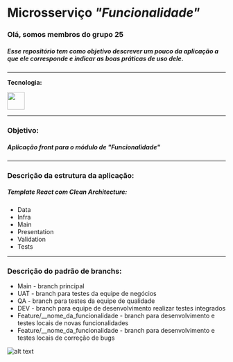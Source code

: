 # Microsserviço <i>"Funcionalidade"</i>

<h3>Olá, somos membros do grupo 25</h3>

<h5>
Esse repositório tem como objetivo descrever um pouco da aplicação a que ele corresponde e indicar as boas práticas de uso dele.
</h5>

<hr>

<b>Tecnologia:</b>

<img src="https://cdn.jsdelivr.net/gh/devicons/devicon@latest/icons/csharp/csharp-original.svg" width="40" height="40" />
          
<hr>
<h3>Objetivo:</h3>
<h5>Aplicação front para o módulo de <i>"Funcionalidade"</i></h5>

<hr>
<h3>Descrição da estrutura da aplicação:</h3>
<h5>Template React com Clean Architecture:</h5>
<ul>
    <li>Data</li>
    <li>Infra</li>
    <li>Main</li>
    <li>Presentation</li>
    <li>Validation</li>
    <li>Tests</li>
</ul>

<hr>
<h3>Descrição do padrão de branchs:</h3>
<ul>
    <li>Main - branch principal
    <li>UAT  - branch para testes da equipe de negócios
    <li>QA   - branch para testes da equipe de qualidade
    <li>DEV  - branch para equipe de desenvolvimento realizar testes integrados
    <li>Feature/__nome_da_funcionalidade - branch para desenvolvimento e testes locais de novas funcionalidades
        <li>Feature/__nome_da_funcionalidade - branch para desenvolvimento e testes locais de correção de bugs
</ul>


![alt text](image.png)


